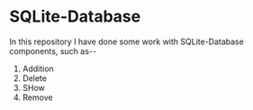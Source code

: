 # SQLite-Database

In this repository I have done some work with SQLite-Database components, such as--
  1. Addition
  2. Delete
  3. SHow
  4. Remove
